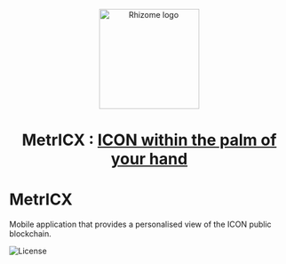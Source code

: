 <p align="center">
  <img 
    src="https://photos.google.com/search/_tra_/photo/AF1QipMlP5eu7yJnbcztYF0gtbzJb6IFb6-fjNLGcZ2N" 
    width="180px"
    alt="Rhizome logo">
</p>

<h1 align="center">MetrICX : <a href="https://rhizomeicx.com/introducing-metricx/" />ICON within the palm of your hand </a> </h1>


# MetrICX
Mobile application that provides a personalised view of the ICON public blockchain.

![License](https://img.shields.io/badge/license-GPL%20(%3E%3D%202)-blue)
